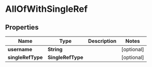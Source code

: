 

# AllOfWithSingleRef


## Properties

| Name | Type | Description | Notes |
|------------ | ------------- | ------------- | -------------|
|**username** | **String** |  |  [optional] |
|**singleRefType** | **SingleRefType** |  |  [optional] |



